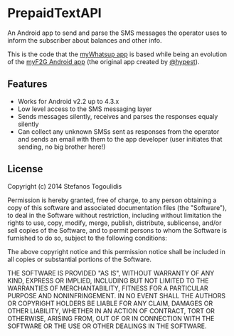 # PrepaidTextAPI

  An Android app to send and parse the SMS messages the operator uses to inform the subscriber about balances and other info.

  This is the code that the [myWhatsup app](https://play.google.com/store/apps/details?id=org.hypest.mywhatsup) is based while being an evolution of the [myF2G Android app](https://play.google.com/store/apps/details?id=org.hypest.myf2g) (the original app created by [@hypest](https://github.com/hypest)).

## Features
 * Works for Android v2.2 up to 4.3.x
 * Low level access to the SMS messaging layer
 * Sends messages silently, receives and parses the responses equaly silently
 * Can collect any unknown SMSs sent as responses from the operator and sends an email with them to the app developer (user initiates that sending, no big brother here!)

## License
Copyright (c) 2014 Stefanos Togoulidis

Permission is hereby granted, free of charge, to any person obtaining a copy
of this software and associated documentation files (the "Software"), to deal
in the Software without restriction, including without limitation the rights
to use, copy, modify, merge, publish, distribute, sublicense, and/or sell
copies of the Software, and to permit persons to whom the Software is
furnished to do so, subject to the following conditions:

The above copyright notice and this permission notice shall be included in
all copies or substantial portions of the Software.

THE SOFTWARE IS PROVIDED "AS IS", WITHOUT WARRANTY OF ANY KIND, EXPRESS OR
IMPLIED, INCLUDING BUT NOT LIMITED TO THE WARRANTIES OF MERCHANTABILITY,
FITNESS FOR A PARTICULAR PURPOSE AND NONINFRINGEMENT. IN NO EVENT SHALL THE
AUTHORS OR COPYRIGHT HOLDERS BE LIABLE FOR ANY CLAIM, DAMAGES OR OTHER
LIABILITY, WHETHER IN AN ACTION OF CONTRACT, TORT OR OTHERWISE, ARISING FROM,
OUT OF OR IN CONNECTION WITH THE SOFTWARE OR THE USE OR OTHER DEALINGS IN
THE SOFTWARE.

